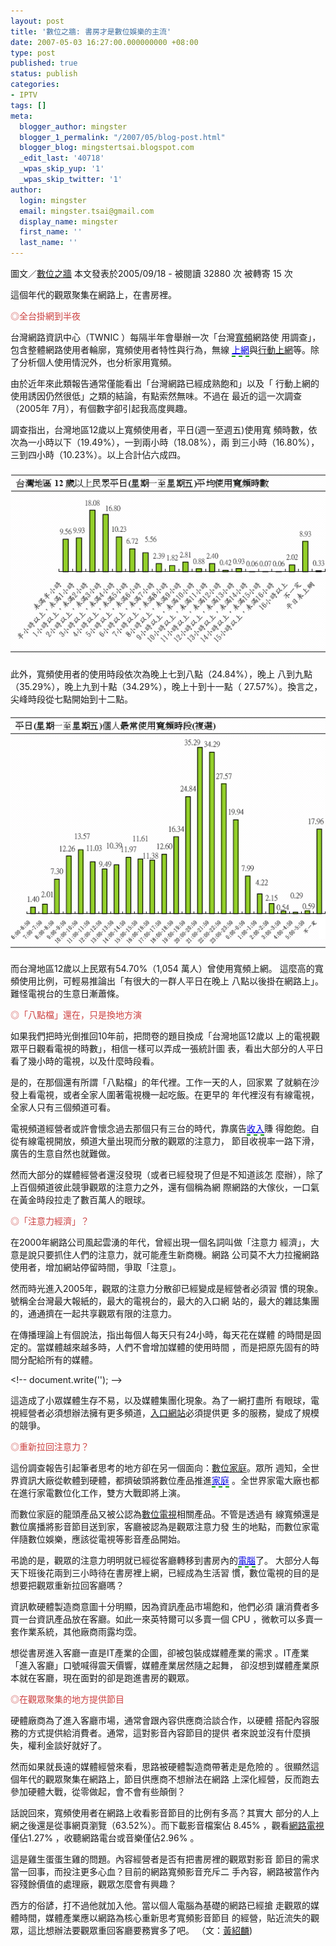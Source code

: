 ```yaml
---
layout: post
title: '數位之牆: 書房才是數位娛樂的主流'
date: 2007-05-03 16:27:00.000000000 +08:00
type: post
published: true
status: publish
categories:
- IPTV
tags: []
meta:
  blogger_author: mingster
  blogger_1_permalink: "/2007/05/blog-post.html"
  blogger_blog: mingstertsai.blogspot.com
  _edit_last: '40718'
  _wpas_skip_yup: '1'
  _wpas_skip_twitter: '1'
author:
  login: mingster
  email: mingster.tsai@gmail.com
  display_name: mingster
  first_name: ''
  last_name: ''
---
```

<p>圖文／<a href="http://www.digitalwall.com/about">數位之牆</a>      本文發表於2005/09/18 -       被閱讀 32880 次 被轉寄 15 次</p>
<p>這個年代的觀眾聚集在網路上，在書房裡。</p>
<p><span style="color:rgb(204,64,64);">◎全台掛網到半夜</span>
<p>台灣網路資訊中心（TWNIC ）每隔半年會舉辦一次「台灣<a target="_blank" href="http://www.digitalwall.com/scripts/keyword.asp?txtKeyword=%E5%AF%AC%E9%A0%BB"><u>寬頻</u></a>網路使 用調查」，包含整體網路使用者輪廓，寬頻使用者特性與<span><span><span>行為</span></span></span>，無線 <span><span><span><span><span style="border-bottom:2px dashed rgb(0,153,0);text-decoration:underline;padding-bottom:1px;color:rgb(0,0,224);">上網</span></span></span></span></span>與<a target="_blank" href="http://www.digitalwall.com/scripts/keyword.asp?txtKeyword=%E8%A1%8C%E5%8B%95%E4%B8%8A%E7%B6%B2"><u>行動上網</u></a>等。除了分析個人使用情況外，也分析家用寬頻。</p>
<p>由於近年來此類報告通常僅能看出「台灣網路已經成熟飽和」以及「 <span><span><span>行動上網</span></span></span>的使用誘因仍然很低」之類的結論，有點索然無味。不過在 最近的這一次調查（2005年 7月），有個數字卻引起我高度興趣。</p>
<p>調查指出，台灣地區12歲以上寬頻使用者，平日(週一至週五)使用寬 頻時數，依次為一小時以下（19.49%），一到兩小時（18.08%），兩 到三小時（16.80%），三到四小時（10.23%）。以上合計佔六成四。</p>
<p><img src="/img/050918-01.gif" /></p>
<p>此外，寬頻使用者的使用時段依次為晚上七到八點（24.84%），晚上 八到九點（35.29%），晚上九到十點（34.29%），晚上十到十一點（ 27.57%）。換言之，尖峰時段從七點開始到十二點。</p>
<p><img src="/img/050918-02.gif" /></p>
<p>而台灣地區12歲以上民眾有54.70%（1,054 萬人）曾使用寬頻上網。 這麼高的寬頻使用比例，可輕易推論出「有很大的一群人平日在晚上 八點以後掛在網路上」。難怪電視台的生意日漸蕭條。
<p><span style="color:rgb(204,64,64);">◎「八點檔」還在，只是換地方演</span></p>
<p>如果我們把時光倒推回10年前，把問卷的題目換成「台灣地區12歲以 上的電視觀眾平日觀看電視的時數」，相信一樣可以弄成一張統計圖 表，看出大部分的人平日看了幾小時的電視，以及什麼時段看。</p>
<p>是的，在那個還有所謂「八點檔」的年代裡。工作一天的人，回家累 了就躺在沙發上看電視，或者全家人圍著電視機一起吃飯。在更早的 年代裡沒有有線電視，全家人只有三個頻道可看。</p>
<p>
<p>電視頻道經營者或許會懷念過去那個只有三台的時代，靠廣告<span><span><span><span><span style="border-bottom:2px dashed rgb(0,153,0);text-decoration:underline;padding-bottom:1px;color:rgb(0,0,224);">收入</span></span></span></span></span>賺 得飽飽。自從有線電視開放，頻道大量出現而分散的觀眾的注意力， 節目收視率一路下滑，廣告的生意自然也就難做。</p>
<p>然而大部分的媒體經營者還沒發現（或者已經發現了但是不知道該怎 麼辦），除了上百個頻道彼此競爭觀眾的注意力之外，還有個稱為網 際網路的大傢伙，一口氣在黃金時段拉走了數百萬人的眼球。</p>
<p><span style="color:rgb(204,64,64);">◎「注意力經濟」？</span></p>
<p>在2000年網路公司風起雲湧的年代，曾經出現一個名詞叫做「注意力 經濟」，大意是說只要抓住人們的注意力，就可能產生新商機。網路 公司莫不大力拉攏網路使用者，增加網站停留時間，爭取「注意」。</p>
<p>然而時光進入2005年，觀眾的注意力分散卻已經變成是經營者必須習 慣的現象。號稱全台灣最大報紙的，最大的電視台的，最大的入口網 站的，最大的雜誌集團的，通通擠在一起共享觀眾有限的注意力。</p>
<p>在傳播理論上有個說法，指出每個人每天只有24小時，每天花在媒體 的時間是固定的。當媒體越來越多時，人們不會增加媒體的使用時間 ，而是把原先固有的時間分配給所有的媒體。</p>
<p>  &lt;!--  document.write(&#039;'); --&gt;  </p>
<p>這造成了小眾媒體生存不易，以及媒體集團化現象。為了一網打盡所 有眼球，電視經營者必須想辦法擁有更多頻道，<a target="_blank" href="http://www.digitalwall.com/scripts/keyword.asp?txtKeyword=%E5%85%A5%E5%8F%A3%E7%B6%B2%E7%AB%99"><u>入口網站</u></a>必須提供更 多的服務，變成了規模的競爭。</p>
<p><span style="color:rgb(204,64,64);">◎重新拉回注意力？</span></p>
<p>這份調查報告引起筆者思考的地方卻在另一個面向：<a target="_blank" href="http://www.digitalwall.com/scripts/keyword.asp?txtKeyword=%E6%95%B8%E4%BD%8D%E5%AE%B6%E5%BA%AD"><u>數位家庭</u></a>。眾所 週知，全世界資訊大廠從軟體到硬體，都擠破頭將數位產品推進<span><span><span><span><span style="border-bottom:2px dashed rgb(0,153,0);text-decoration:underline;padding-bottom:1px;color:rgb(0,0,224);">家庭</span></span></span></span></span> 。全世界家電大廠也都在進行家電數位化工作，雙方大戰即將上演。</p>
<p>而數位家庭的龍頭產品又被公認為<a target="_blank" href="http://www.digitalwall.com/scripts/keyword.asp?txtKeyword=%E6%95%B8%E4%BD%8D%E9%9B%BB%E8%A6%96"><u>數位電視</u></a>相關產品。不管是透過有 線寬頻還是數位廣播將影音節目送到家，客廳被認為是觀眾注意力發 生的地點，而數位家電伴隨數位娛樂，應該從電視等影音產品開始。</p>
<p>弔詭的是，觀眾的注意力明明就已經從客廳轉移到書房內的<span><span><span><span><span style="border-bottom:2px dashed rgb(0,153,0);text-decoration:underline;padding-bottom:1px;color:rgb(0,0,224);">電腦</span></span></span></span></span>了。 大部分人每天下班後花兩到三小時待在書房裡上網，已經成為生活習 慣，數位電視的目的是想要把觀眾重新拉回客廳嗎？</p>
<p>資訊軟硬體製造商意圖十分明顯，因為資訊產品市場飽和，他們必須 讓消費者多買一台資訊產品放在客廳。如此一來英特爾可以多賣一個 CPU ，微軟可以多賣一套作業系統，其他廠商雨露均霑。</p>
<p>想從書房進入客廳一直是IT產業的企圖，卻被包裝成媒體產業的需求 。IT產業「進入客廳」口號喊得震天價響，媒體產業居然隨之起舞， 卻沒想到媒體產業原本就在客廳，現在面對的卻是跑進書房的觀眾。</p>
<p><span style="color:rgb(204,64,64);">◎在觀眾聚集的地方提供節目</span></p>
<p>硬體廠商為了進入客廳市場，通常會跟內容供應商洽談合作，以硬體 搭配內容服務的方式提供給消費者。通常，這對影音內容節目的提供 者來說並沒有什麼損失，權利金談好就好了。</p>
<p>然而如果就長遠的媒體經營來看，思路被硬體製造商帶著走是危險的 。很顯然這個年代的觀眾聚集在網路上，節目供應商不想辦法在網路 上深化經營，反而跑去<span><span><span>參加</span></span></span>硬體大戰，從零做起，會不會有些顛倒？</p>
<p>話說回來，寬頻使用者在網路上收看影音節目的比例有多高？其實大 部分的人上網之後還是從事網頁瀏覽（63.52%）。而下載影音檔案佔 8.45% ，觀看<a target="_blank" href="http://www.digitalwall.com/scripts/keyword.asp?txtKeyword=%E7%B6%B2%E8%B7%AF%E9%9B%BB%E8%A6%96"><u>網路電視</u></a>僅佔1.27% ，收聽網路電台或音樂僅佔2.96% 。</p>
<p>這是雞生蛋蛋生雞的問題。內容經營者是否有把書房裡的觀眾對影音 節目的需求當一回事，而投注更多心血？目前的網路寬頻影音充斥二 手內容，網路被當作內容殘餘價值的處理廠，觀眾怎麼會有興趣？</p>
<p>西方的俗諺，打不過他就<span><span><span>加入</span></span></span>他。當以個人電腦為基礎的網路已經搶 走觀眾的媒體時間，媒體產業應以網路為核心重新思考寬頻影音節目 的經營，貼近流失的觀眾，這比想辦法要觀眾重回客廳要務實多了吧。 （文：<a href="http://www.digitalwall.com/about"><u>黃紹麟</u></a>)</p>
